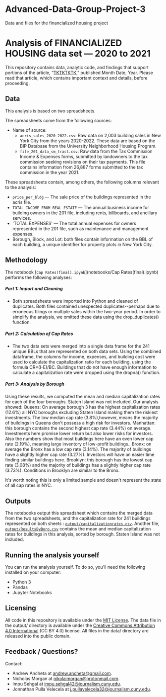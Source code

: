 # Advanced-Data-Group-Project-3
Data and files for the financialized housing project


# Analysis of FINANCIALIZED HOUSING data set — 2020 to 2021

This repository contains data, analytic code, and findings that support portions of the article, “[TKTKTKTK](https://www.google.com),” published Month Date, Year. Please read that article, which contains important context and details, before proceeding.

## Data

This analysis is based on two spreadsheets.

The spreadsheets come from the following sources:

- Name of source:
  - `acris_sales_2020-2022.csv`: Raw data on 2,003 building sales in New York City from the years 2020-2022. These data are based on the BIP Database from the University Neighborhood Housing Program. 
  - `file_201_data_sm_tract.csv`: Raw data from the Tax Commission Income & Expenses forms, submitted by landowners to the tax commission seeking revisions on their tax payments. This file contains information from 26,887 forms submitted to the tax commission in the year 2021.

These spreadsheets contain, among others, the following columns relevant to the analysis:

- `price_per_bldg` — The sale price of the buildings represented in the acris file.
- `TOTAL INCOME FROM REAL ESTATE` — The annual business income for building owners in the 201 file, including rents, billboards, and ancillary services. 
- 'TOTAL EXPENSES' — The total annual expenses for owners represented in the 201 file, such as maintenance and management expenses.
- Borough, Block, and Lot: both files contain information on the BBL of each building, a unique identifier for property plots in New York City. 

## Methodology

The notebook [`Cap Rates(final).ipynb`](notebooks/Cap Rates(final).ipynb) performs the following analyses:

##### Part 1: Import and Cleaning

- Both spreadsheets were imported into Python and cleaned of duplicates. Both files contained unexpected duplicates--perhaps due to erroneous filings or multiple sales within the two-year period. In order to simplify the analysis, we omitted these data using the drop_duplicates() function. 

##### Part 2: Calculation of Cap Rates

- The two data sets were merged into a single data frame for the 241 unique BBLs that are represented on both data sets. Using the combined dataframe, the columns for income, expenses, and building cost were used to calculate the capitalization ratio for each building, using the formula CR=(I-E)/BC. 
Buildings that do not have enough information to calculate a capitalization rate were dropped using the dropna() function.


##### Part 3: Analysis by Borough


Using these results, we computed the mean and median capitalization rates for each of the four boroughs. Staten Island was not included. 
Our analysis showed: 
  Queens: On average borough 3 has the highest capitalization rates (12.6%) all NYC boroughs excluding Staten Island making them the riskiest investments. The low median cap rate (3.8%),however, means the majority of buildings in Queens don't possess a high risk for investors. 
  Manhattan: this borough contains the second highest cap rate (3.44%) on average. Investments here promise lower return but also lower risks for investors. Also the numbers show that most buildings here have an even lower cap rate (2.19%), meaning large inventory of low-profit buildings.. 
  Bronx: on average the Bronx has a low cap rate (3.14%). The majority of buildings have a slightly higher cap rate (3.27%). Investors will have an easier time finding similar buildings here. 
  Brooklyn: this borough has the lowest cap rate (3.08%) and the majority of buildings has a slightly higher cap rate (3.73%). Conditions in Brooklyn are similar to the Bronx. 

  
  
It's worth noting this is only a limited sample and doesn't represent the state of all cap rates in NYC. 

## Outputs

The notebooks output this spreadsheet which contains the merged data from the two spreadsheets, and the capitalization rate for 241 buildings represented on both sheets : [`output/capitalizationrates.csv`](output/capitalizationrates.csv).
Another file, [`output/ResultsByBoro.csv`](output/ResultsByBoro.csv) contains the mean and median capitalization rates for buildings in this analysis, sorted by borough. Staten Island was not included. 

## Running the analysis yourself

You can run the analysis yourself. To do so, you'll need the following installed on your computer:

- Python 3
- Pandas
- Jupyter Notebooks

## Licensing

All code in this repository is available under the [MIT License](https://opensource.org/licenses/MIT). The data file in the output/ directory is available under the [Creative Commons Attribution 4.0 International](https://creativecommons.org/licenses/by/4.0/) (CC BY 4.0) license. All files in the data/ directory are released into the public domain.

## Feedback / Questions?

Contact: 
  - Andrew Ancheta at andrew.ancheta@gmail.com.
  - Nicholas Morgan at nikolaimorgan@protonmail.com.
  - Impu Sehgal at impu.sehgal42@journalism.cuny.edu.
  - Jonnathan Pulla Velecela at j.pullavelecela32@journalism.cuny.edu. 
